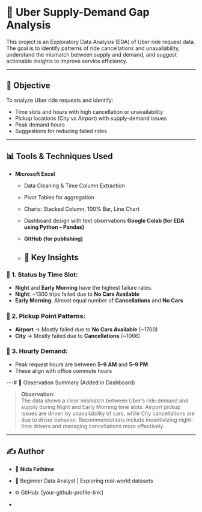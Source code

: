 # 🚕 Uber Supply-Demand Gap Analysis

This project is an Exploratory Data Analysis (EDA) of Uber ride request data. The goal is to identify patterns of ride cancellations and unavailability, understand the mismatch between supply and demand, and suggest actionable insights to improve service efficiency.

---
## 🎯 Objective

To analyze Uber ride requests and identify:

- Time slots and hours with high cancellation or unavailability
- Pickup locations (City vs Airport) with supply-demand issues
- Peak demand hours
- Suggestions for reducing failed rides

---

## 📊 Tools & Techniques Used

- **Microsoft Excel**  
  - Data Cleaning & Time Column Extraction  
  - Pivot Tables for aggregation  
  - Charts: Stacked Column, 100% Bar, Line Chart  
  - Dashboard design with text observations
 **Google Colab (for EDA using Python – Pandas)** 
  - **GitHub (for publishing)**
 
  - ## 📌 Key Insights

### 📌 1. Status by Time Slot:
- **Night** and **Early Morning** have the highest failure rates.
- **Night**: ~1300 trips failed due to **No Cars Available**
- **Early Morning**: Almost equal number of **Cancellations** and **No Cars**

### 📌 2. Pickup Point Patterns:
- **Airport** → Mostly failed due to **No Cars Available** (~1700)
- **City** → Mostly failed due to **Cancellations** (~1066)

### 📌 3. Hourly Demand:
- Peak request hours are between **5–9 AM** and **5–9 PM**
- These align with office commute hours

---# 📝 Observation Summary (Added in Dashboard)

> **Observation:**  
> The data shows a clear mismatch between Uber’s ride demand and supply during Night and Early Morning time slots. Airport pickup issues are driven by unavailability of cars, while City cancellations are due to driver behavior. Recommendations include incentivizing night-time drivers and managing cancellations more effectively.

---

## ✍️ Author

- 👤 **Nida Fathima**  
- 📘 Beginner Data Analyst | Exploring real-world datasets  
- 🌐 GitHub: [your-github-profile-link]

- 
